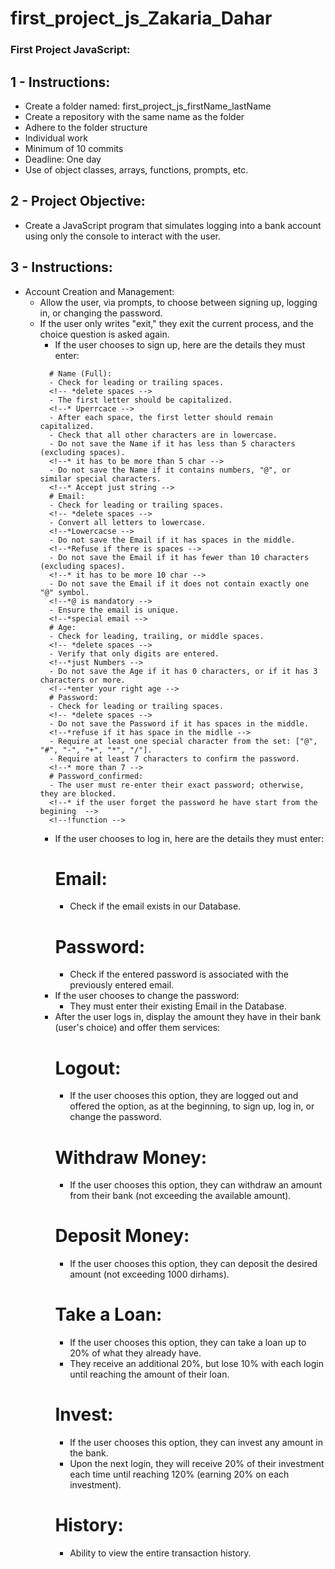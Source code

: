 # first_project_js_Zakaria_Dahar
### First Project JavaScript:

## 1 - Instructions:
- Create a folder named: first_project_js_firstName_lastName
- Create a repository with the same name as the folder
- Adhere to the folder structure
- Individual work
- Minimum of 10 commits
- Deadline: One day
- Use of object classes, arrays, functions, prompts, etc.

## 2 - Project Objective:
- Create a JavaScript program that simulates logging into a bank account using only the console to interact with the user.

## 3 - Instructions:
- Account Creation and Management:
    + Allow the user, via prompts, to choose between signing up, logging in, or changing the password.
    <!--*prompt for the user to choose between login and signing up and password -->
    + If the user only writes "exit," they exit the current process, and the choice question is asked again.
        * If the user chooses to sign up, here are the details they must enter:
        <!--&&the user information have to be saved in an object that is an instance of a class called user -->
            # Name (Full):
            - Check for leading or trailing spaces.
            <!-- *delete spaces -->
            - The first letter should be capitalized.
            <!--* Uperrcace -->
            - After each space, the first letter should remain capitalized.
            - Check that all other characters are in lowercase.
            - Do not save the Name if it has less than 5 characters (excluding spaces).
            <!--* it has to be more than 5 char -->
            - Do not save the Name if it contains numbers, "@", or similar special characters.
            <!--* Accept just string -->
            # Email:
            - Check for leading or trailing spaces.
            <!-- *delete spaces -->
            - Convert all letters to lowercase.
            <!--*Lowercacse -->
            - Do not save the Email if it has spaces in the middle.
            <!--*Refuse if there is spaces -->
            - Do not save the Email if it has fewer than 10 characters (excluding spaces).
            <!--* it has to be more 10 char -->
            - Do not save the Email if it does not contain exactly one "@" symbol.
            <!--*@ is mandatory -->
            - Ensure the email is unique.
            <!--*special email -->
            # Age:
            - Check for leading, trailing, or middle spaces.
            <!-- *delete spaces -->
            - Verify that only digits are entered.
            <!--*just Numbers -->
            - Do not save the Age if it has 0 characters, or if it has 3 characters or more.
            <!--*enter your right age -->
            # Password:
            - Check for leading or trailing spaces.
            <!-- *delete spaces -->
            - Do not save the Password if it has spaces in the middle.
            <!--*refuse if it has space in the midlle -->
            - Require at least one special character from the set: ["@", "#", "-", "+", "*", "/"].
            - Require at least 7 characters to confirm the password.
            <!--* more than 7 -->
            # Password_confirmed:
            - The user must re-enter their exact password; otherwise, they are blocked.
            <!--* if the user forget the password he have start from the begining  -->
            <!--!function -->
        * If the user chooses to log in, here are the details they must enter:
            # Email:
            - Check if the email exists in our Database.
            <!--*check if the email already exist  -->
            # Password:
            - Check if the entered password is associated with the previously entered email.
            <!-- -->
        * If the user chooses to change the password:
            - They must enter their existing Email in the Database.
        * After the user logs in, display the amount they have in their bank (user's choice) and offer them services:
            # Logout:
            - If the user chooses this option, they are logged out and offered the option, as at the beginning, to sign up, log in, or change the password.
            <!--*ila l user diconecta ki3awd yban lih kolchi mn lwel  --> 
            <!-- !function -->
            # Withdraw Money:
            - If the user chooses this option, they can withdraw an amount from their bank (not exceeding the available amount).
            <!--*the user take -->
            # Deposit Money:
            - If the user chooses this option, they can deposit the desired amount (not exceeding 1000 dirhams).
            <!--*the user give -->
            # Take a Loan:
            - If the user chooses this option, they can take a loan up to 20% of what they already have.
            - They receive an additional 20%, but lose 10% with each login until reaching the amount of their loan.
            # Invest:
            - If the user chooses this option, they can invest any amount in the bank.
            - Upon the next login, they will receive 20% of their investment each time until reaching 120% (earning 20% on each investment).
            # History:
            - Ability to view the entire transaction history.
